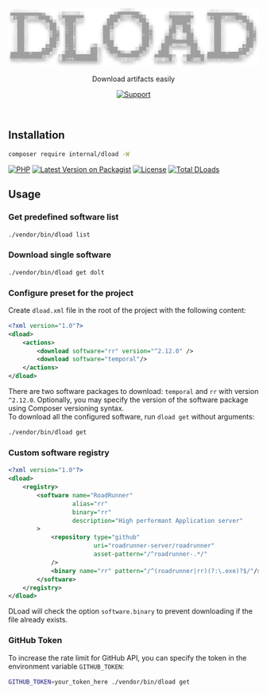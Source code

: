 <div align="center">

![DLoad](./resources/logo.svg)

</div>

<p align="center">Download artifacts easily</p>

<div align="center">

[![Support](https://img.shields.io/static/v1?style=flat-square&label=Support&message=%E2%9D%A4&logo=GitHub&color=%23fe0086)](https://patreon.com/roxblnfk)

</div>

<br />

## Installation

```bash
composer require internal/dload -W
```

[![PHP](https://img.shields.io/packagist/php-v/internal/dload.svg?style=flat-square&logo=php)](https://packagist.org/packages/internal/dload)
[![Latest Version on Packagist](https://img.shields.io/packagist/v/internal/dload.svg?style=flat-square&logo=packagist)](https://packagist.org/packages/internal/dload)
[![License](https://img.shields.io/packagist/l/internal/dload.svg?style=flat-square)](LICENSE.md)
[![Total DLoads](https://img.shields.io/packagist/dt/internal/dload.svg?style=flat-square)](https://packagist.org/packages/internal/dload/stats)

## Usage

### Get predefined software list

```bash
./vendor/bin/dload list
```

### Download single software

```bash
./vendor/bin/dload get dolt
```

### Configure preset for the project

Create `dload.xml` file in the root of the project with the following content:

```xml
<?xml version="1.0"?>
<dload>
    <actions>
        <download software="rr" version="^2.12.0" />
        <download software="temporal"/>
    </actions>
</dload>
```

There are two software packages to download: `temporal` and `rr` with version `^2.12.0`.
Optionally, you may specify the version of the software package using Composer versioning syntax.  
To download all the configured software, run `dload get` without arguments:

```bash
./vendor/bin/dload get
```

### Custom software registry

```xml
<?xml version="1.0"?>
<dload>
    <registry>
        <software name="RoadRunner"
                  alias="rr"
                  binary="rr"
                  description="High performant Application server"
        >
            <repository type="github"
                        uri="roadrunner-server/roadrunner"
                        asset-pattern="/^roadrunner-.*/"
            />
            <binary name="rr" pattern="/^(roadrunner|rr)(?:\.exe)?$/"/>
        </software>
    </registry>
</dload>
```

DLoad will check the option `software.binary` to prevent downloading if the file already exists.

### GitHub Token

To increase the rate limit for GitHub API, you can specify the token in the environment variable `GITHUB_TOKEN`:

```bash
GITHUB_TOKEN=your_token_here ./vendor/bin/dload get
```
